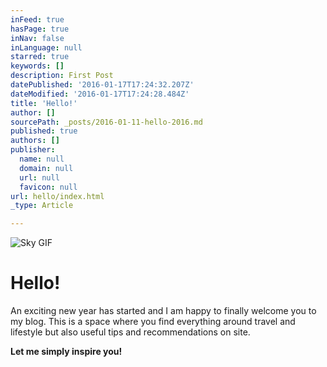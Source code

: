 ```yaml
---
inFeed: true
hasPage: true
inNav: false
inLanguage: null
starred: true
keywords: []
description: First Post
datePublished: '2016-01-17T17:24:32.207Z'
dateModified: '2016-01-17T17:24:28.484Z'
title: 'Hello!'
author: []
sourcePath: _posts/2016-01-11-hello-2016.md
published: true
authors: []
publisher:
  name: null
  domain: null
  url: null
  favicon: null
url: hello/index.html
_type: Article

---
```

![Sky GIF](https://s3-us-west-2.amazonaws.com/the-grid-img/p/9fdf165f243a969b83dfbecf074e5e90a3edda8e.gif)

# Hello!

An exciting new year has started and I am happy to finally welcome you to my blog. This is a space where you find everything around travel and lifestyle but also useful tips and recommendations on site. 

**Let me simply inspire you!**